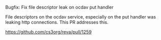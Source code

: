 Bugfix: Fix file descriptor leak on ocdav put handler 

File descriptors on the ocdav service, especially on the put handler was leaking http connections. This PR addresses this.

https://github.com/cs3org/reva/pull/1259